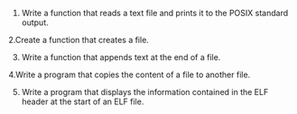1. Write a function that reads a text file and prints it to the POSIX standard output.

2.Create a function that creates a file.

3. Write a function that appends text at the end of a file.

4.Write a program that copies the content of a file to another file.

5. Write a program that displays the information contained in the ELF header at the start of an ELF file.


